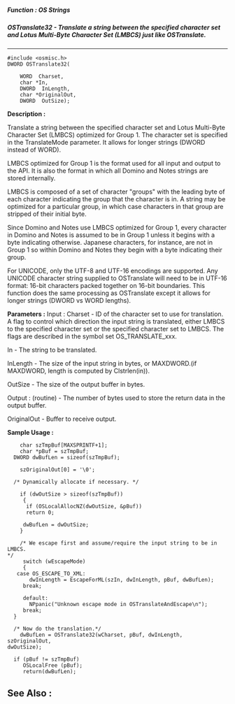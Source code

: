 ##### Function : OS Strings
##### OSTranslate32 - Translate a string between the specified character set and Lotus Multi-Byte Character Set (LMBCS) just like OSTranslate.
---
```
#include <osmisc.h>
DWORD OSTranslate32(

	WORD  Charset,
	char *In,
	DWORD  InLength,
	char *OriginalOut,
	DWORD  OutSize);
```
**Description :**

Translate a string between the specified character set and Lotus Multi-Byte 
Character Set (LMBCS) optimized for Group 1. The character set is specified in 
the TranslateMode parameter.  It allows for longer strings (DWORD instead of 
WORD).

LMBCS optimized for Group 1 is the format used for all input and output to the 
API. It is also the format in which all Domino and Notes strings are stored 
internally. 

LMBCS is composed of a set of character "groups" with the leading byte of each 
character indicating the group that the character is in. A string may be 
optimized for a particular group, in which case characters in that group are 
stripped of their initial byte. 

Since Domino and Notes use LMBCS optimized for Group 1, every character in 
Domino and Notes is assumed to be in Group 1 unless it begins with a byte 
indicating otherwise. Japanese characters, for instance, are not in Group 1 so 
within Domino and Notes they begin with a byte indicating their group. 

For UNICODE, only the UTF-8 and UTF-16 encodings are supported. Any UNICODE 
character string supplied to OSTranslate will need to be in UTF-16 format: 
16-bit characters packed together on 16-bit boundaries. This function does the 
same processing as OSTranslate except it allows for longer strings (DWORD vs 
WORD lengths).

**Parameters :**
Input :
Charset  -  ID of the character set to use for translation.
 A flag to control which direction the input string is translated, either LMBCS to the specified character set or the specified character set to LMBCS. 
The flags are described in the symbol set OS_TRANSLATE_xxx.

In  -  The string to be translated.

InLength  -  The size of the input string in bytes, or MAXDWORD.(if MAXDWORD, length is computed by Clstrlen(in)).

OutSize  -  The size of the output buffer in bytes.

Output :
(routine)  -  The number of bytes used to store the return data in the output buffer.


OriginalOut  -  Buffer to receive output.


**Sample Usage :**
```
	char szTmpBuf[MAXSPRINTF+1];
	char *pBuf = szTmpBuf;
  DWORD dwBufLen = sizeof(szTmpBuf); 

	szOriginalOut[0] = '\0';

  /* Dynamically allocate if necessary. */ 

	if (dwOutSize > sizeof(szTmpBuf))
	 {
	  if (OSLocalAllocNZ(dwOutSize, &pBuf)) 
	  return 0; 

	 dwBufLen = dwOutSize; 
	}

	/* We escape first and assume/require the input string to be in LMBCS. 
*/
	 switch (wEscapeMode)
	 {
   case OS_ESCAPE_TO_XML:
	   dwInLength = EscapeForML(szIn, dwInLength, pBuf, dwBufLen);
	 break;
  
	 default:
	   NPpanic("Unknown escape mode in OSTranslateAndEscape\n"); 
	 break;
  }
	
  /* Now do the translation.*/ 
	dwBufLen = OSTranslate32(wCharset, pBuf, dwInLength, szOriginalOut, 
dwOutSize);

  if (pBuf != szTmpBuf) 
	 OSLocalFree (pBuf); 
	 return(dwBufLen);
```
**See Also :**
---
